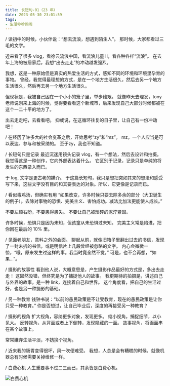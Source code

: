 ```yaml
---
title: 长短句-01（23 年）
date: 2023-05-30 23:01:59
tags: 
- 生活吵吵闹闹
---
```


/
读初中的时候，小伙伴说：“想去流浪，想遇到陌生人”。
那时候，大家都看过三毛的文字。

近来看了很多 vlog，看徐云流浪中国，看流浪儿童 II，看各种各样“流浪”。
在去年上海的被居家后，我想“出去走走”的冲动越发强烈。

我想，这是一种原始但是真实的热爱生活的方式，感知不同的环境和环境里孕育的事物。
曾经，我觉得最理想的方式，是在一个地方生活很久，然后去另一个地方生活很久，然后再去另一个地方生活很久。

但现状是，我被自己困在一个小小的笼子里，举步维艰。
就像昨天去理发，tony 老师说刚来上海的时候，觉得要看看这个新城市，后来发现自己大部分时候都被在这个一二十平的地方了。

出去走走吧，去看看吧。
抑或说，在这循环往复的日子里，让自己有一份冲动吧！

/
在经历了许多大的社会变革之后，开始思考“zy”和“mz”。
mz，一个人应当是可以表达、参与和被采纳的。
至于zy，我也不知道。

/ 长短句只是记录
最近沉迷用镜头记录 vlog，有一个想法，然后去设计和拍摄。
我觉得这是一种创作，它向外部表达着什么。
它区别于记录，记录只是单纯的将发生的东西录入而已。

于 log, 文字是更古老的媒介。
于这篇长短句，我只是想把突如其来的想法和感受写下来，这些文字没有目的和其要表达的对象。所以，它更像是记录而已。

/ 看似毒鸡汤，但确实有用
“如果改变，许多时候只要去除多余的部分（大卫诞生的例子）。去除对事物的恐惧、完美主义、害怕成功。减法比加法更能使人成长。”

不要左顾右盼，不要患得患失。
不要让自己被琐碎的泥泞紧固。

许多时候，恐惧只是因为未知，但孩童从未恐惧过未知。
完美主义常是陷进，把你困在最后的 10% 里。

/
见面老朋友，意料之外的会面。
聊起从前，就像旧箱子里翻出过去的书信，发现了一封未拆的书信，或是明信片上几段曾经被忽略的文字。
内心会微微一惊，“哦，原来发生过这样的事。我当时竟全然不觉。”
可是，也不会再想，“如果...”。

/ 摄影的故事性
看到他人说，大概意思是，产生摄影作品最好的方式是，多出去走走！
这固然没错，但终究是为了捕捉他人的故事。
我更期待的拍摄是，讲述自己与外界的故事，是一种 link，连接着自己和世界。
这个角度看，把自己的生活过好，也是另一种摄影的基础。

/ 另一种教育
钱钟书说：“以前的愚民政策是不让受教育，现在的愚民政策是让你只受一种教育。”
你是否想过，让自己毕业后，深度的再接受另一种教育？

/ 摄影的视角
扩大视角，容纳更多对象，发现更多。
缩小视角，捕捉细节，以小见大。
反转视角，从背面或者上下倒转，发现隐藏的一面。
故事视角，将画面串在某个故事上。

常常嫌弃生活平淡，不妨换个视角。

/
近来我的肠胃变得很坏，风一吹便难受。
我想，人总是会有糟糕的时候，就像机器总有时候需要关掉维修一样。

/ 白费心机
人生重要事不过二三而已，其余皆是白费心机。

![白费心机](/2023/05/30/%E9%95%BF%E7%9F%AD%E5%8F%A5-01%EF%BC%8823%20%E5%B9%B4%EF%BC%89/1.png)
